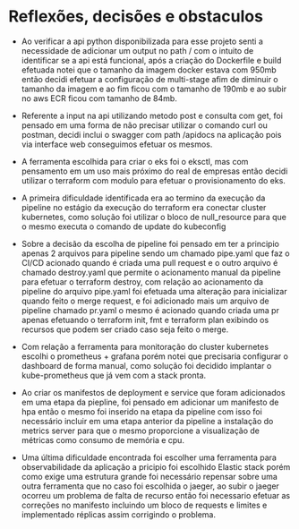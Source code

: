 # Reflexões, decisões e obstaculos

- Ao verificar a api python disponibilizada para esse projeto senti a necessidade de adicionar um output no path / com o intuito de identificar se a api está funcional, após a criação do Dockerfile e build efetuada notei que o tamanho da imagem docker estava com 950mb então decidi efetuar a configuração de multi-stage afim de diminuir o tamanho da imagem e ao fim ficou com o tamanho de 190mb e ao subir no aws ECR ficou com tamanho de 84mb.

- Referente a input na api utilizando metodo post e consulta com get, foi pensado em uma forma de não precisar utilizar o comando curl ou postman, decidi inclui o swagger com path /apidocs na aplicação pois via interface web conseguimos efetuar os mesmos.

- A ferramenta escolhida para criar o eks foi o eksctl, mas com pensamento em um uso mais próximo do real de empresas então decidi utilizar o terraform com modulo para efetuar o provisionamento do eks.

- A primeira dificuldade identificada era ao termino da execução da pipeline no estágio da execução do terraform era conectar cluster kubernetes, como solução foi utilizar o bloco de null_resource para que o mesmo executa o comando de update do kubeconfig

- Sobre a decisão da escolha de pipeline foi pensado em ter a principio apenas 2 arquivos para pipeline sendo um chamado pipe.yaml que faz o CI/CD acionado quando é criada uma pull request e o outro arquivo é chamado destroy.yaml que permite o acionamento manual da pipeline para efetuar o terraform destroy, com relação ao acionamento da pipeline do arquivo pipe.yaml foi efetuada uma alteração para inicializar quando feito o merge request, e foi adicionado mais um arquivo de pipeline chamado pr.yaml o mesmo é acionado quando criada uma pr apenas efetuando o terraform init, fmt e terraform plan exibindo os recursos que podem ser criado caso seja feito o merge.

- Com relação a ferramenta para monitoração do cluster kubernetes escolhi o prometheus + grafana porém notei que precisaria configurar o dashboard de forma manual, como solução foi decidido implantar o kube-prometheus que já vem com a stack pronta.

- Ao criar os manifestos de deployment e service que foram adicionados em uma etapa da piepline, foi pensado em adicionar um manifesto de hpa então o mesmo foi inserido na etapa da pipeline com isso foi necessário incluir em uma etapa anterior da pipeline a instalação do metrics server para que o mesmo proporcione a visualização de métricas como consumo de memória e cpu.

- Uma última dificuldade encontrada foi escolher uma ferramenta para observabilidade da aplicação a pricipio foi escolhido Elastic stack porém como exige uma estrutura grande foi necessário repensar sobre uma outra ferramenta que no caso foi escolhida o jaeger, ao subir o jaeger ocorreu um problema de falta de recurso então foi necessario efetuar as correções no manifesto incluindo um bloco de requests e limites e implementado réplicas assim corrigindo o problema.